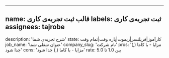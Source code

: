 
---
name: قالب ثبت تجربه‌ی کاری
labels: ثبت تجربه‌ی کاری
assignees: tajrobe
---

description: 'شرح تجربه‌ی شما'
state: کارآموز|فریلنسر|ریموت|پاره وقت|تمام وقت
job_name: 'عنوان شغلی شما'
company_slug: 'نام شرکت'
pros: 'مزایا - با کاما (,) جدا شود'
cons: 'مزایا - با کاما (,) جدا شود'
rate: بین 1.0 تا 5.0
